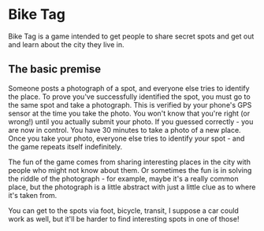 Bike Tag
========

Bike Tag is a game intended to get people to share secret spots and
get out and learn about the city they live in.

The basic premise
-----------------
Someone posts a photograph of a spot, and everyone else tries to
identify the place. To prove you've successfully identified the spot, 
you must go to the same spot and take a photograph. This is verified by
your phone's GPS sensor at the time you take the photo. You won't know
that you're right (or wrong!) until you actually submit your photo. If
you guessed correctly - you are now in control. You have 30 minutes to
take a photo of a new place. Once you take your photo, everyone else
tries to identify *your* spot - and the game repeats itself
indefinitely.

The fun of the game comes from sharing interesting places in the city
with people who might not know about them. Or sometimes the fun is in
solving the riddle of the photograph - for example, maybe it's a really
common place, but the photograph is a little abstract with just a little
clue as to where it's taken from.

You can get to the spots via foot, bicycle, transit, I suppose a car
could work as well, but it'll be harder to find interesting spots in one 
of those!

